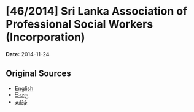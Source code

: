 # [46/2014] Sri Lanka Association of Professional Social Workers (Incorporation)

**Date:** 2014-11-24

## Original Sources

- [English](https://documents.gov.lk/view/acts/2014/11/46-2014_E.pdf)
- [සිංහල](https://documents.gov.lk/view/acts/2014/11/46-2014_S.pdf)
- [தமிழ்](https://documents.gov.lk/view/acts/2014/11/46-2014_T.pdf)
